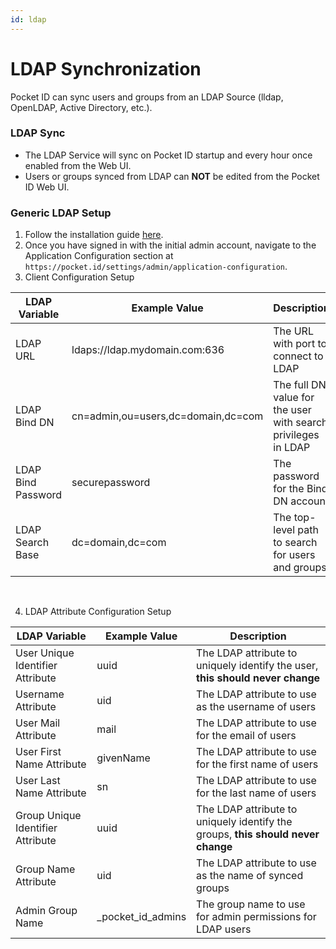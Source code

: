 ```yaml
---
id: ldap
---
```


# LDAP Synchronization

Pocket ID can sync users and groups from an LDAP Source (lldap, OpenLDAP, Active Directory, etc.).

### LDAP Sync

- The LDAP Service will sync on Pocket ID startup and every hour once enabled from the Web UI.
- Users or groups synced from LDAP can **NOT** be edited from the Pocket ID Web UI.

### Generic LDAP Setup

1. Follow the installation guide [here](/setup/installation).
2. Once you have signed in with the initial admin account, navigate to the Application Configuration section at `https://pocket.id/settings/admin/application-configuration`.
3. Client Configuration Setup

| LDAP Variable      | Example Value                      | Description                                                   |
| ------------------ | ---------------------------------- | ------------------------------------------------------------- |
| LDAP URL           | ldaps://ldap.mydomain.com:636      | The URL with port to connect to LDAP                          |
| LDAP Bind DN       | cn=admin,ou=users,dc=domain,dc=com | The full DN value for the user with search privileges in LDAP |
| LDAP Bind Password | securepassword                     | The password for the Bind DN account                          |
| LDAP Search Base   | dc=domain,dc=com                   | The top-level path to search for users and groups             |

<br />

4. LDAP Attribute Configuration Setup

| LDAP Variable                     | Example Value      | Description                                                                      |
| --------------------------------- | ------------------ | -------------------------------------------------------------------------------- |
| User Unique Identifier Attribute  | uuid               | The LDAP attribute to uniquely identify the user, **this should never change**   |
| Username Attribute                | uid                | The LDAP attribute to use as the username of users                               |
| User Mail Attribute               | mail               | The LDAP attribute to use for the email of users                                 |
| User First Name Attribute         | givenName          | The LDAP attribute to use for the first name of users                            |
| User Last Name Attribute          | sn                 | The LDAP attribute to use for the last name of users                             |
| Group Unique Identifier Attribute | uuid               | The LDAP attribute to uniquely identify the groups, **this should never change** |
| Group Name Attribute              | uid                | The LDAP attribute to use as the name of synced groups                           |
| Admin Group Name                  | \_pocket_id_admins | The group name to use for admin permissions for LDAP users                       |
